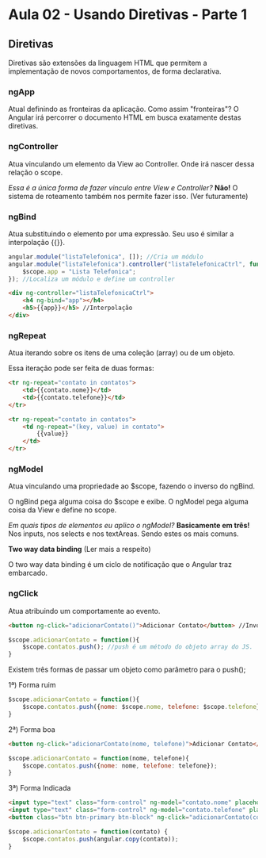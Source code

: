 # Aula 02 - Usando Diretivas - Parte 1

## Diretivas

Diretivas são extensões da linguagem HTML que permitem a implementação de novos comportamentos, de forma declarativa.

### ngApp
Atual definindo as fronteiras da aplicação. Como assim "fronteiras"? O Angular irá percorrer o documento HTML em busca exatamente destas diretivas.

### ngController
Atua vinculando um elemento da View ao Controller. Onde irá nascer dessa relação o scope.

*Essa é a única forma de fazer vinculo entre View e Controller?* **Não!** O sistema de roteamento também nos permite fazer isso. (Ver futuramente)

### ngBind
Atua substituindo o elemento por uma expressão. Seu uso é similar a interpolação {{}}.

```js
angular.module("listaTelefonica", []); //Cria um módulo
angular.module("listaTelefonica").controller("listaTelefonicaCtrl", function($scope) {
    $scope.app = "Lista Telefonica";
}); //Localiza um módulo e define um controller
```

```html
<div ng-controller="listaTelefonicaCtrl">
    <h4 ng-bind="app"></h4>
    <h5>{{app}}</h5> //Interpolação
</div>
```


### ngRepeat
Atua iterando sobre os itens de uma coleção (array) ou de um objeto.

Essa iteração pode ser feita de duas formas:

```html
<tr ng-repeat="contato in contatos">
    <td>{{contato.nome}}</td>
    <td>{{contato.telefone}}</td>
</tr>
```


```html
<tr ng-repeat="contato in contatos">
    <td ng-repeat="(key, value) in contato">
        {{value}}
    </td>
</tr>
```


### ngModel
Atua vinculando uma propriedade ao $scope, fazendo o inverso do ngBind.

O ngBind pega alguma coisa do $scope e exibe. O ngModel pega alguma coisa da View e define no scope.

*Em quais tipos de elementos eu aplico o ngModel?* **Basicamente em três!** Nos inputs, nos selects e nos textAreas. Sendo estes os mais comuns.

**Two way data binding** (Ler mais a respeito)

O two way data binding é um ciclo de notificação que o Angular traz embarcado.


### ngClick
Atua atribuindo um comportamente ao evento.

```html
<button ng-click="adicionarContato()">Adicionar Contato</button> //Invocamos uma função de deve estar obrigatoriamente disponível em nosso scope.
```


```js
$scope.adicionarContato = function(){
    $scope.contatos.push(); //push é um método do objeto array do JS.
}
```

Existem três formas de passar um objeto como parâmetro para o push();

1ª) Forma ruim
```js
$scope.adicionarContato = function(){
    $scope.contatos.push({nome: $scope.nome, telefone: $scope.telefone});
}
```

2ª) Forma boa
```html
<button ng-click="adicionarContato(nome, telefone)">Adicionar Contato</button>
```

```js
$scope.adicionarContato = function(nome, telefone){
    $scope.contatos.push({nome: nome, telefone: telefone});
}
```

3ª) Forma Indicada
```html
<input type="text" class="form-control" ng-model="contato.nome" placeholder="Nome">
<input type="text" class="form-control" ng-model="contato.telefone" placeholder="Telefone">
<button class="btn btn-primary btn-block" ng-click="adicionarContato(contato)">Adicionar Contato</button>
```

```js
$scope.adicionarContato = function(contato) {
    $scope.contatos.push(angular.copy(contato));
}
```